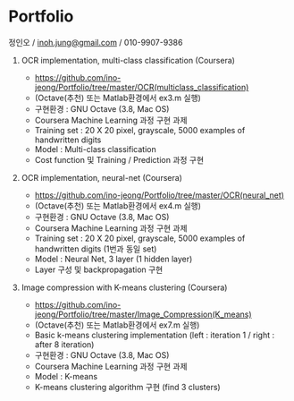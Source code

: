 Portfolio
=

정인오 / inoh.jung@gmail.com / 010-9907-9386




1. OCR implementation, multi-class classification (Coursera)

    - https://github.com/ino-jeong/Portfolio/tree/master/OCR(multiclass_classification)
    - (Octave(추천) 또는 Matlab환경에서 ex3.m 실행) 
    - 구현환경 : GNU Octave (3.8, Mac OS)
    - Coursera Machine Learning 과정 구현 과제
    - Training set : 20 X 20 pixel, grayscale, 5000 examples of handwritten digits
    - Model : Multi-class classification 
    - Cost function 및 Training / Prediction 과정 구현


2. OCR implementation, neural-net (Coursera)
    
    - https://github.com/ino-jeong/Portfolio/tree/master/OCR(neural_net)
    - (Octave(추천) 또는 Matlab환경에서 ex4.m 실행)
    - 구현환경 : GNU Octave (3.8, Mac OS)
    - Coursera Machine Learning 과정 구현 과제
    - Training set : 20 X 20 pixel, grayscale, 5000 examples of handwritten digits (1번과 동일 set)
    - Model : Neural Net, 3 layer (1 hidden layer)
    - Layer 구성 및 backpropagation 구현
 

3. Image compression with K-means clustering (Coursera)

    - https://github.com/ino-jeong/Portfolio/tree/master/Image_Compression(K_means)
    - (Octave(추천) 또는 Matlab환경에서 ex7.m 실행)
    - Basic k-means clustering implementation (left : iteration 1 / right : after 8 iteration)
    - 구현환경 : GNU Octave (3.8, Mac OS)
    - Coursera Machine Learning 과정 구현 과제
    - Model : K-means
    - K-means clustering algorithm 구현 (find 3 clusters)

